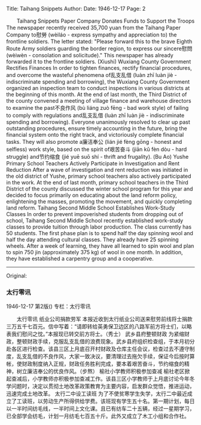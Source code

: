 Title: Taihang Snippets
Author:
Date: 1946-12-17
Page: 2

　　Taihang Snippets
            Paper Company Donates Funds to Support the Troops
    The newspaper recently received 35,700 yuan from the Taihang Paper Company to慰勞 (wèiláo - express sympathy and appreciation to) the frontline soldiers. The letter stated: "Please forward this to the brave Eighth Route Army soldiers guarding the border region, to express our sincere慰問 (wèiwèn - consolation and solicitude)." This newspaper has already forwarded it to the frontline soldiers. (Xiushi)
            Wuxiang County Government Rectifies Finances
    In order to tighten finances, rectify financial procedures, and overcome the wasteful phenomena of乱支乱借 (luàn zhī luàn jiè - indiscriminate spending and borrowing), the Wuxiang County Government organized an inspection team to conduct inspections in various districts at the beginning of this month. At the end of last month, the Third District of the county convened a meeting of village finance and warehouse directors to examine the past不良作风 (bù liáng zuò fēng - bad work style) of failing to comply with regulations and乱支乱借 (luàn zhī luàn jiè - indiscriminate spending and borrowing). Everyone unanimously resolved to clear up past outstanding procedures, ensure timely accounting in the future, bring the financial system onto the right track, and victoriously complete financial tasks. They will also promote a廉洁奉公 (lián jié fèng gōng - honest and selfless) work style, based on the spirit of艰苦奋斗 (jiān kǔ fèn dòu - hard struggle) and节约缩食 (jié yuē suō shí - thrift and frugality). (Bu Ao)
            Yushe Primary School Teachers Actively Participate in Investigation and Rent Reduction
    After a wave of investigation and rent reduction was initiated in the old district of Yushe, primary school teachers also actively participated in the work. At the end of last month, primary school teachers in the Third District of the county discussed the winter school program for this year and decided to focus primarily on educating about the land reform policy, enlightening the masses, promoting the movement, and quickly completing land reform.
            Taihang Second Middle School Establishes Work-Study Classes
    In order to prevent impoverished students from dropping out of school, Taihang Second Middle School recently established work-study classes to provide tuition through labor production. The class currently has 50 students. The first phase plan is to spend half the day spinning wool and half the day attending cultural classes. They already have 25 spinning wheels. After a week of learning, they have all learned to spin wool and plan to spin 750 jin (approximately 375 kg) of wool in one month. In addition, they have established a carpentry group and a cooperative.



<hr /> 

Original: 


### 太行零讯

1946-12-17
第2版()
专栏：太行零讯

　　太行零讯
            纸业公司捐款劳军
    本报近收到太行纸业公司送来慰劳前线将士捐款三万五千七百元。信中写着：“请即转给英勇保卫边区的八路军前方将士们，以略表我们慰问之忱。”本报现已转交前方将士。（秀士）
            武乡县府整顿财政
    为紧缩财政，整顿财政手续，克服乱支乱借的浪费现象。武乡县府组织检查组，于本月初分赴各区进行检查。该县三区上月底召开村财政及仓库主任会议，检查过去不遵守制度，乱支乱借的不良作风，大家一致决议，要清理过去拖欠手续，保证今后按时算帐，使财政制度纳入正规，财政任务胜利完成，要本着艰苦奋斗，节约缩食的精神，树立廉洁奉公的优良作风。（步熬）
            榆社小学教师积极参加查减
    榆社老区掀起查减后，小学教师亦积极参加查减工作。该县三区小学教师于上月底讨论今年冬学问题时，决定以贯彻土地改革政策教育为主要内容，启发群众觉悟，推进运动，迅速完成土地改革。
            太行二中设工读班
    为了不使贫寒学生失学，太行二中最近成立了工读班，以劳动生产所得供给学费。该班现有学生五十名。第一期计划，每日以一半时间纺毛线，一半时间上文化课。且已有纺车二十五辆，经过一星期学习，已全部学会纺毛，计划一月纺毛七百五十斤。此外又成立了木工小组和合作社。
